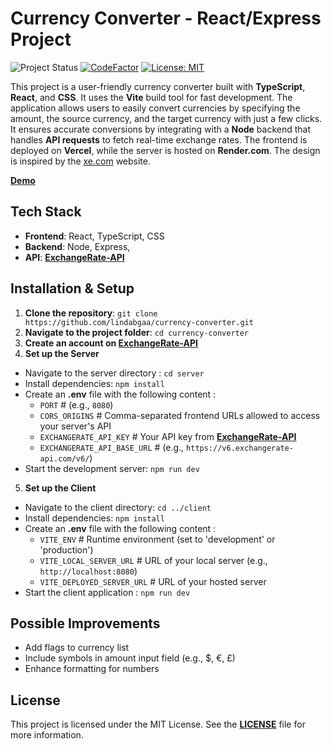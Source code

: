# Currency Converter - React/Express Project

![Project Status](https://img.shields.io/badge/Project%20Status-Finished-green?style=flat-square)
[![CodeFactor](https://www.codefactor.io/repository/github/lindabgaa/currency-converter/badge?style=flat-square)](https://www.codefactor.io/repository/github/lindabgaa/currency-converter)
[![License: MIT](https://img.shields.io/badge/License-MIT-blue?style=flat-square)](LICENSE)

This project is a user-friendly currency converter built with **TypeScript**, **React**, and **CSS**. It uses the **Vite** build tool for fast development. The application allows users to easily convert currencies by specifying the amount, the source currency, and the target currency with just a few clicks. It ensures accurate conversions by integrating with a **Node** backend that handles **API requests** to fetch real-time exchange rates. The frontend is deployed on **Vercel**, while the server is hosted on **Render.com**. The design is inspired by the [xe.com](https://www.xe.com/) website.

**[Demo](https://currency-converter-pi-six.vercel.app/)**

## Tech Stack

- **Frontend**: React, TypeScript, CSS
- **Backend**: Node, Express,
- **API**: **[ExchangeRate-API](https://www.exchangerate-api.com/)**

## Installation & Setup

1. **Clone the repository**: `git clone https://github.com/lindabgaa/currency-converter.git`
2. **Navigate to the project folder**: `cd currency-converter`
3. **Create an account on [ExchangeRate-API](https://www.exchangerate-api.com/)**
4. **Set up the Server**

- Navigate to the server directory : `cd server`
- Install dependencies: `npm install`
- Create an **.env** file with the following content :
  - `PORT` # (e.g., `8080`)
  - `CORS_ORIGINS` # Comma-separated frontend URLs allowed to access your server's API
  - `EXCHANGERATE_API_KEY` # Your API key from **[ExchangeRate-API](https://www.exchangerate-api.com/)**
  - `EXCHANGERATE_API_BASE_URL` # (e.g., `https://v6.exchangerate-api.com/v6/`)
- Start the development server: `npm run dev`

5. **Set up the Client**

- Navigate to the client directory: `cd ../client`
- Install dependencies: `npm install`
- Create an **.env** file with the following content :
  - `VITE_ENV` # Runtime environment (set to 'development' or 'production')
  - `VITE_LOCAL_SERVER_URL` # URL of your local server (e.g., `http://localhost:8080`)
  - `VITE_DEPLOYED_SERVER_URL` # URL of your hosted server
- Start the client application : `npm run dev`

## Possible Improvements

- Add flags to currency list
- Include symbols in amount input field (e.g., $, €, £)
- Enhance formatting for numbers

## License

This project is licensed under the MIT License. See the **[LICENSE](LICENSE)** file for more information.
